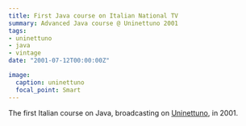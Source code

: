 ```yaml
---
title: First Java course on Italian National TV
summary: Advanced Java course @ Uninettuno 2001
tags:
- uninettuno
- java
- vintage
date: "2001-07-12T00:00:00Z"

image:
  caption: uninettuno
  focal_point: Smart
---
```


The first Italian course on Java, broadcasting on [Uninettuno](https://store.uninettuno.it/it/cyberspazioecomcatalogomateria.aspx?courseid=2938&langid=it&planid=84&degreeid=137
), in 2001.
